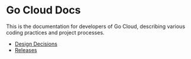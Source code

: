 # Go Cloud Docs

This is the documentation for developers of Go Cloud, describing various coding
practices and project processes.

-   [Design Decisions](design.md)
-   [Releases](release.md)
